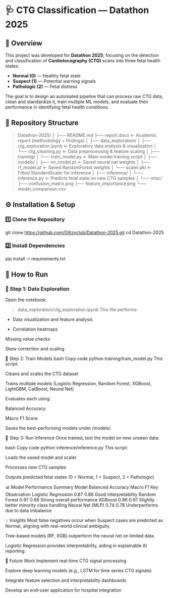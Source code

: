 # 🩺 CTG Classification — Datathon 2025

## 📘 Overview
This project was developed for **Datathon 2025**, focusing on the detection and classification of **Cardiotocography (CTG)** scans into three fetal health states:

- **Normal (0)** — Healthy fetal state  
- **Suspect (1)** — Potential warning signals  
- **Pathologic (2)** — Fetal distress  

The goal is to design an automated pipeline that can process raw CTG data, clean and standardize it, train multiple ML models, and evaluate their performance in identifying fetal health conditions.

## 🧭 Repository Structure

> Datathon-2025/
│
├── README.md
├── report.docx ← Academic report (methodology + findings)
│
├── data_exploration/
│ ├── ctg_exploration.ipynb ← Exploratory data analysis & visualization
│ └── ctg_cleaning.py ← Data preprocessing & feature scaling
│
├── training/
│ └── train_model.py ← Main model training script
│
├── models/
│ ├── nn_model.pt ← Saved neural net weights
│ ├── rf_model.pt ← Saved RandomForest weights
│ └── scaler.pkl ← Fitted StandardScaler for inference
│
├── inference/
│ └── inference.py ← Predicts fetal state on new CTG samples
│
└── misc/
├── confusion_matrix.png
├── feature_importance.png
└── model_comparison.csv


## ⚙️ Installation & Setup

### 1️⃣ Clone the Repository

git clone https://github.com/Glitzyclub/Datathon-2025.git
cd Datathon-2025

### 2️⃣ Install Dependencies

pip install -r requirements.txt

## 🚀 How to Run
### 🧹 Step 1: Data Exploration
Open the notebook:

> data_exploration/ctg_exploration.ipynb
This file performs:

 - Data visualization and feature analysis

 - Correlation heatmaps

Missing value checks

Skew correction and scaling

🧠 Step 2: Train Models
bash
Copy code
python training/train_model.py
This script:

Cleans and scales the CTG dataset

Trains multiple models (Logistic Regression, Random Forest, XGBoost, LightGBM, CatBoost, Neural Net)

Evaluates each using:

Balanced Accuracy

Macro F1 Score

Saves the best-performing models under /models/.

🔎 Step 3: Run Inference
Once trained, test the model on new unseen data:

bash
Copy code
python inference/inference.py
This script:

Loads the saved model and scaler

Processes new CTG samples

Outputs predicted fetal states (0 = Normal, 1 = Suspect, 2 = Pathologic)

📊 Model Performance Summary
Model	Balanced Accuracy	Macro F1	Key Observation
Logistic Regression	0.87	0.86	Good interpretability
Random Forest	0.97	0.98	Strong overall performance
XGBoost	0.96	0.97	Slightly better minority class handling
Neural Net (MLP)	0.74	0.78	Underperforms due to data imbalance

💡 Insights
Most false negatives occur when Suspect cases are predicted as Normal, aligning with real-world clinical ambiguity.

Tree-based models (RF, XGB) outperform the neural net on limited data.

Logistic Regression provides interpretability, aiding in explainable AI reporting.

🩻 Future Work
Implement real-time CTG signal processing

Explore deep learning models (e.g., LSTM for time series CTG signals)

Integrate feature selection and interpretability dashboards

Develop an end-user application for hospital integration

